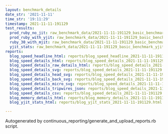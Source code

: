 ```yaml
---
layout: benchmark_details
date_str: '2021-11-11'
time_str: '19:11:29'
timestamp: 2021-11-11-191129
test_results:
  prod_ruby_no_jit: raw_benchmark_data/2021-11-11-191129_basic_benchmark_prod_ruby_no_jit.json
  prod_ruby_with_yjit: raw_benchmark_data/2021-11-11-191129_basic_benchmark_prod_ruby_with_yjit.json
  ruby_30_with_mjit: raw_benchmark_data/2021-11-11-191129_basic_benchmark_ruby_30_with_mjit.json
  yjit_stats: raw_benchmark_data/2021-11-11-191129_basic_benchmark_yjit_stats.json
reports:
  blog_speed_headline_html: reports/blog_speed_headline_2021-11-11-191129.html
  blog_speed_details_html: reports/blog_speed_details_2021-11-11-191129.html
  blog_speed_details_raw_details_html: reports/blog_speed_details_2021-11-11-191129.raw_details.html
  blog_speed_details_svg: reports/blog_speed_details_2021-11-11-191129.svg
  blog_speed_details_head_svg: reports/blog_speed_details_2021-11-11-191129.head.svg
  blog_speed_details_back_svg: reports/blog_speed_details_2021-11-11-191129.back.svg
  blog_speed_details_micro_svg: reports/blog_speed_details_2021-11-11-191129.micro.svg
  blog_speed_details_tripwires_json: reports/blog_speed_details_2021-11-11-191129.tripwires.json
  blog_speed_details_csv: reports/blog_speed_details_2021-11-11-191129.csv
  blog_memory_details_html: reports/blog_memory_details_2021-11-11-191129.html
  blog_yjit_stats_html: reports/blog_yjit_stats_2021-11-11-191129.html

---
```

Autogenerated by continuous_reporting/generate_and_upload_reports.rb script.
